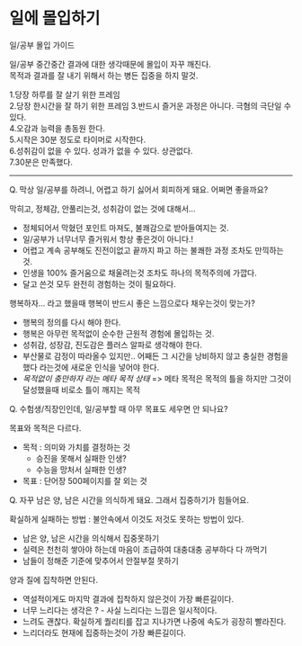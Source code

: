 


# 일에 몰입하기  

일/공부 몰입 가이드  

일/공부 중간중간 결과에 대한 생각때문에 몰입이 자꾸 깨진다.  
목적과 결과를 잘 내기 위해서 하는 병든 집중을 하지 말것.  

1.당장 하루를 잘 살기 위한 프레임  
2.당장 한시간을 잘 하기 위한 프레임
3.반드시 즐거운 과정은 아니다. 극혐의 극단일 수 있다.  
4.오감과 능력을 총동원 한다.  
5.시작은 30분 정도로 타이머로 시작한다.  
6.성취감이 없을 수 있다. 성과가 없을 수 있다. 상관없다.  
7.30분은 만족했다.  

--- 

Q. 막상 일/공부를 하려니, 어렵고 하기 싫어서 회피하게 돼요. 어쩌면 좋을까요?  

막히고, 정체감, 안풀리는것, 성취감이 없는 것에 대해서...  
- 정체되어서 막혔던 포인트 마져도, 불쾌감으로 받아들여지는 것.   
- 일/공부가 너무너무 즐거워서 항상 좋은것이 아니다.!  
- 어렵고 계속 공부해도 진전이없고 끝까지 파고 하는 불쾌한 과정 조차도 만끽하는 것.  
- 인생을 100% 즐거움으로 채울려는것 조차도 하나의 목적주의에 가깝다.   
- 달고 쓴것 모두 완전히 경험하는 것이 필요하다.   

행복하자... 라고 했을때 행복이 반드시 좋은 느낌으로다 채우는것이 맞는가?  
- 행복의 정의를 다시 해야 한다.  
- 행복은 아무런 목적없이 순수한 근원적 경험에 몰입하는 것.  
- 성취감, 성장감, 진도감은 플러스 알파로 생각해야 한다.    
- 부산물로 감정이 따라올수 있지만.. 어째든 그 시간을 낭비하지 않고 충실한 경험을 했다 라는것에 새로운 인식을 넣어야 한다.  
- *목적없이 충만하자 라는 메타 목적 상태* => 메타 목적은 목적의 틀을 하지만 그것이 달성했을때 비로소 틀이 깨지는 목적  


Q. 수험생/직장인인데, 일/공부할 때 아무 목표도 세우면 안 되나요?  

목표와 목적은 다르다.    
- 목적 : 의미와 가치를 결정하는 것
  - 승진을 못해서 실패한 인생?  
  - 수능을 망처서 실패한 인생?  
- 목표 : 단어장 500페이지를 잘 외는 것  


Q. 자꾸 남은 양, 남은 시간을 의식하게 돼요. 그래서 집중하기가 힘들어요.    

확실하게 실패하는 방법 : 불안속에서 이것도 저것도 못하는 방법이 있다.  
- 남은 양, 남은 시간을 의식해서 집중못하기  
- 실력은 천천히 쌓아야 하는데 마음이 조급하여 대충대충 공부하다 다 까먹기    
- 남들이 정해준 기준에 맞추어서 안절부절 못하기  


양과 질에 집착하면 안된다. 
- 역설적이게도 마지막 결과에 집착하지 않은것이 가장 빠른길이다.  
- 너무 느리다는 생각은 ? - 사실 느리다는 느낌은 일시적이다. 
- 느려도 괜찮다. 확실하게 퀄리티를 잡고 지나가면 나중에 속도가 굉장히 빨라진다.    
- 느리더라도 현재에 집중하는것이 가장 빠른길이다.  





